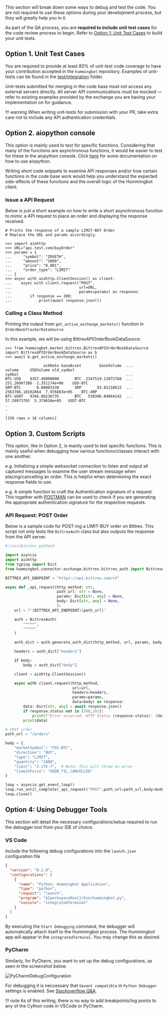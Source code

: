 This section will break down some ways to debug and test the code. You are not required to use these options during your development process, but they will greatly help you in it.

As part of the QA process, you are **required to include unit test cases** for the code review process to begin. Refer to [Option 1: Unit Test Cases](#option-1-unit-test-cases) to build your unit tests.
    
## Option 1. Unit Test Cases

You are required to provide at least 80% of unit-test code coverage to have your contribution accepted in the `hummingbot` repository.
Examples of unit-tests can be found in the [test/integration](https://github.com/hummingbot/hummingbot/tree/master/test/) folder.

Unit-tests submitted for merging in the code base must not access any external servers directly. All server API communications must be mocked — refer to existing examples provided by the exchange you are basing your implementation on for guidance.

!!! warning
    When writing unit-tests for submission with your PR, take extra care not to include any API authentication credentials.

## Option 2. aiopython console

This option is mainly used to test for specific functions. Considering that many of the functions are asynchronous functions, it would be easier to test for these in the aiopython console. Click [here](https://aioconsole.readthedocs.io/en/latest/) for some documentation on how to use aiopython.

Writing short code snippets to examine API responses and/or how certain functions in the code base work would help you understand the expected side-effects of these functions and the overall logic of the Hummingbot client.

### Issue a API Request

Below is just a short example on how to write a short asynchronous function to mimic a API request to place an order and displaying the response received.

```python3
# Prints the response of a sample LIMIT-BUY Order
# Replace the URL and params accordingly.

>>> import aiohttp
>>> URL="api.test.com/buyOrder"
>>> params = {
...     "symbol": "ZRXETH",
...     "amount": "1000",
...     "price": "0.001",
...     "order_type": "LIMIT"
... }
>>> async with aiohttp.ClientSession() as client:
...    async with client.request("POST",
...                              url=URL,
...                              params=params) as response:
...        if response == 200:
...            print(await response.json())

```

### Calling a Class Method

Printing the output from `get_active_exchange_markets()` function in `OrderBookTrackerDataSource`.

In this example, we will be using BittrexAPIOrderBookDataSource:

```python3
>>> from hummingbot.market.bittrex.BittrexAPIOrderBookDataSource import BittrexAPIOrderBookDataSource as b
>>> await b.get_active_exchange_markets() 

                 askRate baseAsset        baseVolume  ...             volume     USDVolume old_symbol
symbol                                                ...
BTC-USD    9357.49900000       BTC  2347519.11072768  ...       251.26097386  2.351174e+06    USD-BTC
XRP-BTC       0.00003330       XRP       83.81218622  ...   2563786.10102864  7.976883e+05    BTC-XRP
BTC-USDT   9346.88236735       BTC   538306.04864142  ...        57.59973765  5.379616e+05   USDT-BTC
.
.
.
[339 rows x 18 columns]
```

## Option 3. Custom Scripts

This option, like in Option 2, is mainly used to test specific functions. This is mainly useful when debugging how various functions/classes interact with one another.

e.g. Initializing a simple websocket connection to listen and output all captured messages to examine the user stream message when placing/cancelling an order. 
This is helpful when determining the exact response fields to use.

e.g. A simple function to craft the Authentication signature of a request. This together with [POSTMAN](https://www.getpostman.com/) can be used to check if you are generating the appropriate authentication signature for the respective requests.

### API Request: POST Order

Below is a sample code for POST-ing a LIMIT-BUY order on Bittrex. This script not only tests the `BittrexAuth` class but also outputs the response from the API server. 

```python
#!/usr/bin/env python3

import asyncio
import aiohttp
from typing import Dict
from hummingbot.connector.exchange.bittrex.bittrex_auth import BittrexAuth

BITTREX_API_ENDPOINT = "https://api.bittrex.com/v3"

async def _api_request(http_method: str,
                       path_url: str = None,
                       params: Dict[str, any] = None,
                       body: Dict[str, any] = None,
                       ):
    url = f"{BITTREX_API_ENDPOINT}{path_url}"

    auth = BittrexAuth(
        "****",
        "****"
    )

    auth_dict = auth.generate_auth_dict(http_method, url, params, body, '')

    headers = auth_dict["headers"]

    if body:
        body = auth_dict["body"]

    client = aiohttp.ClientSession()

    async with client.request(http_method,
                              url=url,
                              headers=headers,
                              params=params,
                              data=body) as response:
        data: Dict[str, any] = await response.json()
        if response.status not in [200,201]:
            print(f"Error occurred. HTTP Status {response.status}: {data}")
        print(data)

# POST order
path_url = "/orders"

body = {
    "marketSymbol": "FXC-BTC",
    "direction": "BUY",
    "type": "LIMIT",
    "quantity": "1800",
    "limit": "3.17E-7",  # Note: This will throw an error
    "timeInForce": "GOOD_TIL_CANCELLED"
}

loop = asyncio.get_event_loop()
loop.run_until_complete(_api_request("POST",path_url=path_url,body=body))
loop.close()


```

## Option 4: Using Debugger Tools

This section will detail the necessary configurations/setup required to run the debugger tool from your IDE of choice.

### VS Code

Include the following debug configurations into the `launch.json` configuration file

```json
{
  "version": "0.2.0",
  "configurations": [
    {
      "name": "Python: Hummingbot Application",
      "type": "python",
      "request": "launch",
      "program": "${workspaceRoot}/bin/hummingbot.py",
      "console": "integratedTerminal"
    }
  ]
}
```

By executing the `Start Debugging` command, the debugger will automatically attach itself to the Hummingbot process.
The Hummingbot app will appear in the `integratedTerminal`. You may change this as desired.

### PyCharm

Similarly, for PyCharm, you want to set up the debug configurations, as seen in the screenshot below.

![PyCharmDebugConfiguration](/assets/img/pycharm-debug-configurations.png)

For debugging it is neccessary that `Gevent compatible` in `Python Debugger` settings is enabled. See
[Stackoverflow Q&A](https://stackoverflow.com/questions/39371676/debugger-times-out-at-collecting-data).

!!! note
    As of this writing, there is no way to add breakpoints/log points to any of the Cython code in VSCode or PyCharm.
